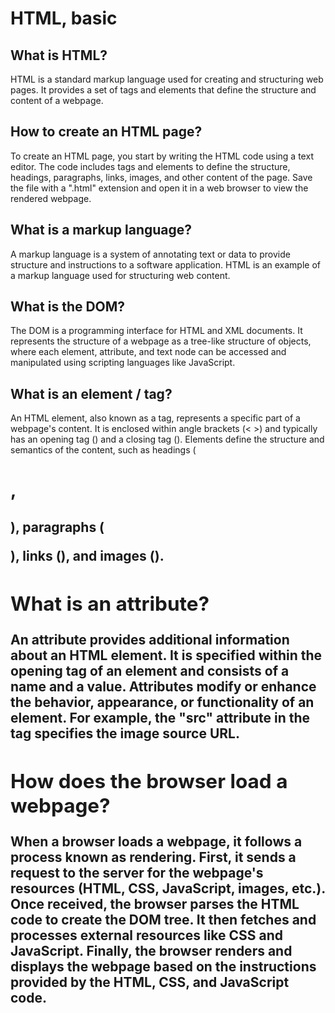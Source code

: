 # HTML, basic

## What is HTML?

HTML is a standard markup language used for creating and structuring web pages. It provides a set of tags and elements that define the structure and content of a webpage.

## How to create an HTML page?

To create an HTML page, you start by writing the HTML code using a text editor. The code includes tags and elements to define the structure, headings, paragraphs, links, images, and other content of the page. Save the file with a ".html" extension and open it in a web browser to view the rendered webpage.

## What is a markup language?

A markup language is a system of annotating text or data to provide structure and instructions to a software application. HTML is an example of a markup language used for structuring web content.

## What is the DOM?

The DOM is a programming interface for HTML and XML documents. It represents the structure of a webpage as a tree-like structure of objects, where each element, attribute, and text node can be accessed and manipulated using scripting languages like JavaScript.

## What is an element / tag?

An HTML element, also known as a tag, represents a specific part of a webpage's content. It is enclosed within angle brackets (< >) and typically has an opening tag (<tag>) and a closing tag (</tag>). Elements define the structure and semantics of the content, such as headings (<h1>, <h2>), paragraphs (<p>), links (<a>), and images (<img>).

## What is an attribute?

An attribute provides additional information about an HTML element. It is specified within the opening tag of an element and consists of a name and a value. Attributes modify or enhance the behavior, appearance, or functionality of an element. For example, the "src" attribute in the <img> tag specifies the image source URL.

## How does the browser load a webpage?

When a browser loads a webpage, it follows a process known as rendering. First, it sends a request to the server for the webpage's resources (HTML, CSS, JavaScript, images, etc.). Once received, the browser parses the HTML code to create the DOM tree. It then fetches and processes external resources like CSS and JavaScript. Finally, the browser renders and displays the webpage based on the instructions provided by the HTML, CSS, and JavaScript code.
